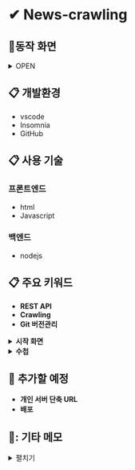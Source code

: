 # ✔ News-crawling 


## :office:동작 화면
<details markdown="1">
<summary>OPEN</summary>

* **Terminal Page**
<img src="https://user-images.githubusercontent.com/61046271/133710266-6ce2a771-e5bc-4fcb-992d-fdfde65b743f.png"/>

* **Start Page**
<img src="https://user-images.githubusercontent.com/61046271/133710739-f3623316-4c0f-453f-ae2c-74e2831df278.png"/>

* **Search Page**
검색 '그래픽카드'
<img src="https://user-images.githubusercontent.com/61046271/133710877-5e0df5fd-d995-4074-b5af-d103f51429da.png"/>

<img src="https://user-images.githubusercontent.com/61046271/133710937-db4504f2-ac7b-4b58-b70e-e40c31776e9c.png"/>

<img src="https://user-images.githubusercontent.com/61046271/133711092-6feac7c4-1da9-47a3-81d4-85baff583e4e.png"/>

* **Note Page**
<img src="https://user-images.githubusercontent.com/61046271/133711635-afc39955-603f-4c06-9502-69ae4ed84964.png"/>

<img src="https://user-images.githubusercontent.com/61046271/133711694-7d76caf5-b83d-4050-948c-99f5f863e127.png"/>

</details>

## :clipboard: 개발환경
* vscode
* Insomnia
* GitHub

## :clipboard: 사용 기술

### 프론트엔드
* html
* Javascript

### 백엔드
* nodejs

## :clipboard: 주요 키워드
* **REST API**
* **Crawling**
* **Git 버전관리**

<details markdown="1">
<summary><strong> 시작 화면 </strong></summary>

</details>

<details markdown="1">
<summary><strong> 수첩 </strong></summary>

</details>

## :link: 추가할 예정
* **개인 서버 단축 URL**
* **배포**


## 📝: 기타 메모
<details markdown="1">
<summary>펼치기</summary>

**보라 URL**<br>
ㅇㅇ<br>


</details>
